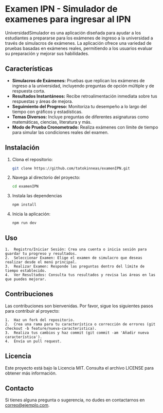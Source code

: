 # Examen IPN - Simulador de examenes para ingresar al IPN

UniversidadSimulador es una aplicación diseñada para ayudar a los estudiantes a prepararse para los exámenes de ingreso a la universidad a través de simulacros de exámenes. La aplicación ofrece una variedad de pruebas basadas en exámenes reales, permitiendo a los usuarios evaluar su preparación y mejorar sus habilidades.

## Características

- **Simulacros de Exámenes:** Pruebas que replican los exámenes de ingreso a la universidad, incluyendo preguntas de opción múltiple y de respuesta corta.
- **Resultados Instantáneos:** Recibe retroalimentación inmediata sobre tus respuestas y áreas de mejora.
- **Seguimiento del Progreso:** Monitoriza tu desempeño a lo largo del tiempo con gráficos y estadísticas.
- **Temas Diversos:** Incluye preguntas de diferentes asignaturas como matemáticas, ciencias, literatura y más.
- **Modo de Prueba Cronometrado:** Realiza exámenes con límite de tiempo para simular las condiciones reales del examen.

## Instalación

1. Clona el repositorio:
   ```bash
   git clone https://github.com/tatokinneas/examenIPN.git
2. Navega al directorio del proyecto:
   ```bash
   cd examenIPN
3. Instala las dependencias
   ```bash
   npm install
4. Inicia la aplicación:
   ```bash
   npm run dev
   
## Uso
	1.	Registro/Iniciar Sesión: Crea una cuenta o inicia sesión para guardar tu progreso y resultados.
	2.	Seleccionar Examen: Elige el examen de simulacro que deseas realizar desde el menú principal.
	3.	Realizar Examen: Responde las preguntas dentro del límite de tiempo establecido.
	4.	Ver Resultados: Consulta tus resultados y revisa las áreas en las que puedes mejorar.

## Contribuciones
Las contribuciones son bienvenidas. Por favor, sigue los siguientes pasos para contribuir al proyecto:

	1.	Haz un fork del repositorio.
	2.	Crea una rama para tu característica o corrección de errores (git checkout -b feature/nueva-caracteristica).
	3.	Realiza tus cambios y haz commit (git commit -am 'Añadir nueva característica').
	4.	Envía un pull request.

## Licencia
Este proyecto está bajo la Licencia MIT. Consulta el archivo LICENSE para obtener más información.

## Contacto
Si tienes alguna pregunta o sugerencia, no dudes en contactarnos en correo@ejemplo.com.
